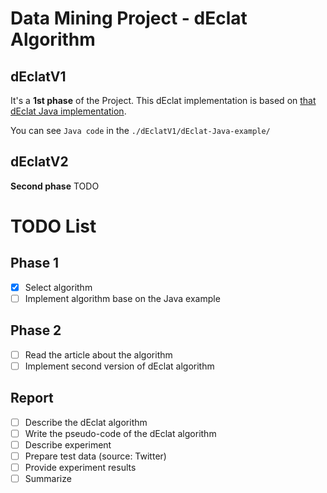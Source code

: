 # Data Mining Project - dEclat Algorithm

## dEclatV1

It's a **1st phase** of the Project. This dEclat implementation is based on [that dEclat Java implementation](http://www.philippe-fournier-viger.com/spmf/Eclat_dEclat.php).

You can see `Java code` in the `./dEclatV1/dEclat-Java-example/`

## dEclatV2

**Second phase** TODO

# TODO List

## Phase 1

- [x] Select algorithm
- [ ] Implement algorithm base on the Java example

## Phase 2

- [ ] Read the article about the algorithm
- [ ] Implement second version of dEclat algorithm

## Report

- [ ] Describe the dEclat algorithm
- [ ] Write the pseudo-code of the dEclat algorithm
- [ ] Describe experiment
- [ ] Prepare test data (source: Twitter)
- [ ] Provide experiment results
- [ ] Summarize
